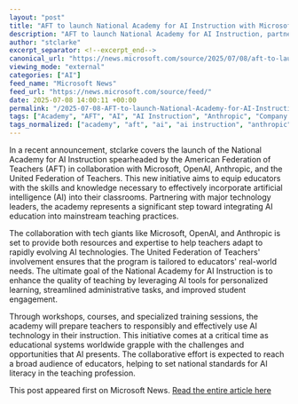 ```yaml
---
layout: "post"
title: "AFT to launch National Academy for AI Instruction with Microsoft, OpenAI, Anthropic and United Federation of Teachers"
description: "AFT to launch National Academy for AI Instruction, partnering with Microsoft, OpenAI, Anthropic, and United Federation of Teachers to enhance AI education."
author: "stclarke"
excerpt_separator: <!--excerpt_end-->
canonical_url: "https://news.microsoft.com/source/2025/07/08/aft-to-launch-national-academy-for-ai-instruction-with-microsoft-openai-anthropic-and-united-federation-of-teachers/"
viewing_mode: "external"
categories: ["AI"]
feed_name: "Microsoft News"
feed_url: "https://news.microsoft.com/source/feed/"
date: 2025-07-08 14:00:11 +00:00
permalink: "/2025-07-08-AFT-to-launch-National-Academy-for-AI-Instruction-with-Microsoft-OpenAI-Anthropic-and-United-Federation-of-Teachers.html"
tags: ["Academy", "AFT", "AI", "AI Instruction", "Anthropic", "Company News", "Education", "Microsoft", "News", "OpenAI", "Teachers", "United Federation Of Teachers"]
tags_normalized: ["academy", "aft", "ai", "ai instruction", "anthropic", "company news", "education", "microsoft", "news", "openai", "teachers", "united federation of teachers"]
---
```


In a recent announcement, stclarke covers the launch of the National Academy for AI Instruction spearheaded by the American Federation of Teachers (AFT) in collaboration with Microsoft, OpenAI, Anthropic, and the United Federation of Teachers. <!--excerpt_end--> This new initiative aims to equip educators with the skills and knowledge necessary to effectively incorporate artificial intelligence (AI) into their classrooms. Partnering with major technology leaders, the academy represents a significant step toward integrating AI education into mainstream teaching practices.

The collaboration with tech giants like Microsoft, OpenAI, and Anthropic is set to provide both resources and expertise to help teachers adapt to rapidly evolving AI technologies. The United Federation of Teachers' involvement ensures that the program is tailored to educators' real-world needs. The ultimate goal of the National Academy for AI Instruction is to enhance the quality of teaching by leveraging AI tools for personalized learning, streamlined administrative tasks, and improved student engagement.

Through workshops, courses, and specialized training sessions, the academy will prepare teachers to responsibly and effectively use AI technology in their instruction. This initiative comes at a critical time as educational systems worldwide grapple with the challenges and opportunities that AI presents. The collaborative effort is expected to reach a broad audience of educators, helping to set national standards for AI literacy in the teaching profession.

This post appeared first on Microsoft News. [Read the entire article here](https://news.microsoft.com/source/2025/07/08/aft-to-launch-national-academy-for-ai-instruction-with-microsoft-openai-anthropic-and-united-federation-of-teachers/)
